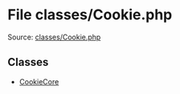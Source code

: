 File classes/Cookie.php
=========

Source: [classes/Cookie.php](https://github.com/PrestaShop/PrestaShop/blob/1.6.0.9/classes/Cookie.php)


Classes
-------

* [CookieCore](class.CookieCore.md)

